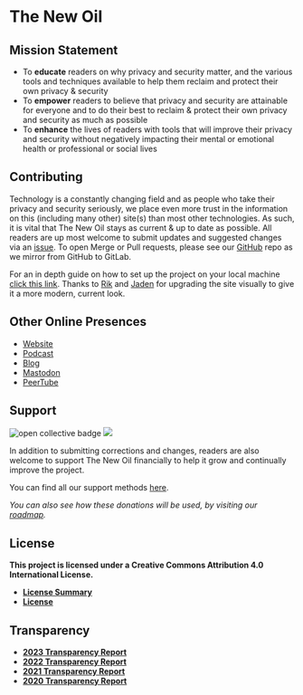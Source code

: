 # The New Oil

## Mission Statement

-   To **educate** readers on why privacy and security matter, and the various tools and techniques available to help them reclaim and protect their own privacy & security
-   To **empower** readers to believe that privacy and security are attainable for everyone and to do their best to reclaim & protect their own privacy and security as much as possible
-   To **enhance** the lives of readers with tools that will improve their privacy and security without negatively impacting their mental or emotional health or professional or social lives

## Contributing

Technology is a constantly changing field and as people who take their privacy and security seriously, we place even more trust in the information on this (including many other) site(s) than most other technologies. As such, it is vital that The New Oil stays as current & up to date as possible. All readers are up most welcome to submit updates and suggested changes via an [issue](https://gitlab.com/thenewoil/website/-/issues). To open Merge or Pull requests, please see our [GitHub](https://github.com/tnonate/thenewoil) repo as we mirror from GitHub to GitLab.

For an in depth guide on how to set up the project on your local machine [click this link](./docs/getting-started.md). Thanks to [Rik](https://www.rikdenbreejen.nl/) and [Jaden](https://github.com/jadenet) for upgrading the site visually to give it a more modern, current look.

## Other Online Presences

-   [Website](https://thenewoil.org/)
-   [Podcast](https://surveillancereport.tech/)
-   [Blog](https://blog.thenewoil.org)
-   [Mastodon](https://mastodon.thenewoil.org/@thenewoil)
-   [PeerTube](https://apertatube.net/c/thenewoil/videos)

## Support

<img alt="open collective badge" src="https://opencollective.com/thenewoil/tiers/badge.svg" />
<img src="https://img.shields.io/liberapay/receives/thenewoil.svg?logo=liberapay">

In addition to submitting corrections and changes, readers are also welcome to support The New Oil financially to help it grow and continually improve the project.

You can find all our support methods [here](https://thenewoil.org/en/support).

_You can also see how these donations will be used, by visiting our [roadmap](https://thenewoil.org/en/roadmap)._

## License

**This project is licensed under a Creative Commons Attribution 4.0 International License.**

-   [**License Summary**](https://creativecommons.org/licenses/by/4.0/)
-   [**License**](https://creativecommons.org/licenses/by/4.0/legalcode)

## Transparency

-   [**2023 Transparency Report**](https://blog.thenewoil.org/transparency-report-2023)
-   [**2022 Transparency Report**](https://blog.thenewoil.org/transparency-report-2022-and-goals-for-2023)
-   [**2021 Transparency Report**](https://blog.thenewoil.org/transparency-report-2021-and-goals-for-2022)
-   [**2020 Transparency Report**](https://blog.thenewoil.org/2020-recap-2021-plans)
